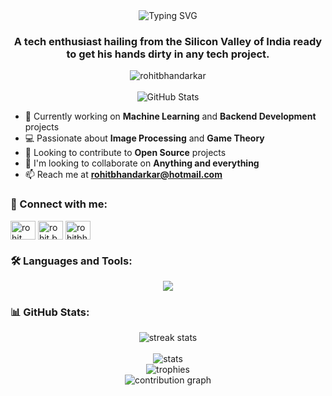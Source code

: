 <div align="center">
  <img src="https://readme-typing-svg.herokuapp.com?font=Fira+Code&weight=600&size=30&pause=1000&color=3F00F7&center=true&vCenter=true&random=false&width=600&lines=Hi+%F0%9F%91%8B%2C+I'm+Rohit+Bhandarkar;Welcome+to+my+GitHub+Profile!" alt="Typing SVG" />
</div>

<h3 align="center">A tech enthusiast hailing from the Silicon Valley of India ready to get his hands dirty in any tech project.</h3>

<div align="center">
  <img src="https://komarev.com/ghpvc/?username=rohitbhandarkar&label=Profile%20views&color=0e75b6&style=for-the-badge" alt="rohitbhandarkar" />
</div>

<br/>

<div align="center">
  <img src="https://github-stats-alpha.vercel.app/api?username=rohitbhandarkar&cc=22272e&tc=37BCF6&ic=fff&bc=0000" alt="GitHub Stats" />
</div>

- 🤖 Currently working on **Machine Learning** and **Backend Development** projects
- 💻 Passionate about **Image Processing** and **Game Theory**
- 🌟 Looking to contribute to **Open Source** projects
- 👯 I'm looking to collaborate on **Anything and everything**
- 📫 Reach me at **rohitbhandarkar@hotmail.com**

<h3 align="left">🤝 Connect with me:</h3>
<p align="left">
  <a href="https://linkedin.com/in/rohit bhandarkar" target="blank"><img align="center" src="https://raw.githubusercontent.com/rahuldkjain/github-profile-readme-generator/master/src/images/icons/Social/linked-in-alt.svg" alt="rohit bhandarkar" height="30" width="40" /></a>
  <a href="https://instagram.com/rohit.bhandarkar" target="blank"><img align="center" src="https://raw.githubusercontent.com/rahuldkjain/github-profile-readme-generator/master/src/images/icons/Social/instagram.svg" alt="rohit.bhandarkar" height="30" width="40" /></a>
  <a href="https://www.leetcode.com/rohitbhandarkar" target="blank"><img align="center" src="https://raw.githubusercontent.com/rahuldkjain/github-profile-readme-generator/master/src/images/icons/Social/leet-code.svg" alt="rohitbhandarkar" height="30" width="40" /></a>
</p>

<h3 align="left">🛠️ Languages and Tools:</h3>
<div align="center">
  <img src="https://skillicons.dev/icons?i=python,javascript,solidity,nodejs,express,mongodb,pytorch,opencv&perline=4" />
</div>

<h3 align="left">📊 GitHub Stats:</h3>
<div align="center">
  <img src="https://github-readme-streak-stats.herokuapp.com/?user=rohitbhandarkar&theme=tokyonight&hide_border=true" alt="streak stats" />
  <br/><br/>
  <img src="https://github-readme-stats.vercel.app/api?username=rohitbhandarkar&show_icons=true&theme=tokyonight&hide_border=true" alt="stats" />
</div>

<div align="center">
  <img src="https://github-profile-trophy.vercel.app/?username=rohitbhandarkar&theme=tokyonight&no-frame=true&row=1&column=7" alt="trophies" />
</div>

<div align="center">
  <img src="https://github-readme-activity-graph.vercel.app/graph?username=rohitbhandarkar&theme=tokyo-night&hide_border=true" alt="contribution graph" />
</div>
